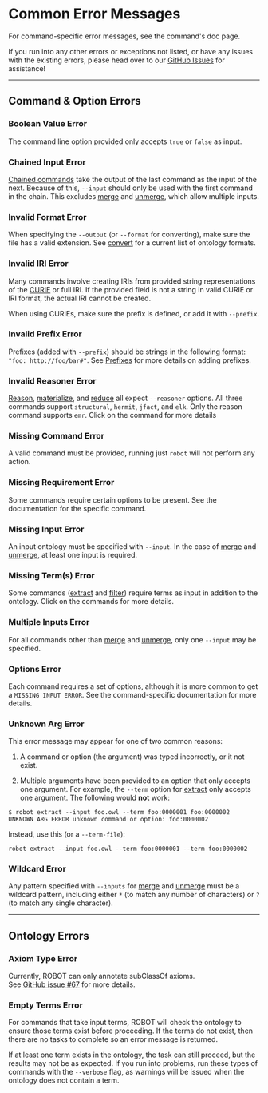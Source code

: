 # Common Error Messages

For command-specific error messages, see the command's doc page.

If you run into any other errors or exceptions not listed, or have any issues with the existing errors, please head over to our <a href="https://github.com/ontodev/robot/issues" target="_blank">GitHub Issues</a> for assistance!

---

## Command & Option Errors

### Boolean Value Error

The command line option provided only accepts `true` or `false` as input.

### Chained Input Error

[Chained commands](/chaining) take the output of the last command as the input of the next. Because of this, `--input` should only be used with the first command in the chain. This excludes [merge](/merge) and [unmerge](/unmerge), which allow multiple inputs.

### Invalid Format Error

When specifying the `--output` (or `--format` for converting), make sure the file has a valid extension. See [convert](/convert) for a current list of ontology formats.

### Invalid IRI Error

Many commands involve creating IRIs from provided string representations of the <a href="https://www.w3.org/TR/2010/NOTE-curie-20101216/" target="_blank">CURIE</a> or full IRI. If the provided field is not a string in valid CURIE or IRI format, the actual IRI cannot be created.

When using CURIEs, make sure the prefix is defined, or add it with `--prefix`.

### Invalid Prefix Error

Prefixes (added with `--prefix`) should be strings in the following format: `"foo: http://foo/bar#"`. See [Prefixes](/prefixes) for more details on adding prefixes.

### Invalid Reasoner Error

[Reason](/reason), [materialize](/materialize), and [reduce](/reduce) all expect `--reasoner` options. All three commands support `structural`, `hermit`, `jfact`, and `elk`. Only the reason command supports `emr`. Click on the command for more details

### Missing Command Error

A valid command must be provided, running just `robot` will not perform any action.

### Missing Requirement Error

Some commands require certain options to be present. See the documentation for the specific command.

### Missing Input Error

An input ontology must be specified with `--input`. In the case of [merge](/merge) and [unmerge](/unmerge), at least one input is required.

### Missing Term(s) Error

Some commands ([extract](/extract) and [filter](/filter)) require terms as input in addition to the ontology. Click on the commands for more details.

### Multiple Inputs Error

For all commands other than [merge](/merge) and [unmerge](/unmerge), only one `--input` may be specified.

### Options Error

Each command requires a set of options, although it is more common to get a `MISSING INPUT ERROR`. See the command-specific documentation for more details.

### Unknown Arg Error

This error message may appear for one of two common reasons:
1. A command or option (the argument) was typed incorrectly, or it not exist.

2. Multiple arguments have been provided to an option that only accepts one argument. For example, the `--term` option for [extract](/extract) only accepts one argument. The following would **not** work:
```
$ robot extract --input foo.owl --term foo:0000001 foo:0000002
UNKNOWN ARG ERROR unknown command or option: foo:0000002
```
Instead, use this (or a `--term-file`):
```
robot extract --input foo.owl --term foo:0000001 --term foo:0000002
```

### Wildcard Error

Any pattern specified with `--inputs` for [merge](/merge) and [unmerge](/unmerge) must be a wildcard pattern, including either `*` (to match any number of characters) or `?` (to match any single character).

---

## Ontology Errors

### Axiom Type Error

Currently, ROBOT can only annotate subClassOf axioms.<br>
See <a href="" target="_blank">GitHub issue #67</a> for more details.

### Empty Terms Error

For commands that take input terms, ROBOT will check the ontology to ensure those terms exist before proceeding. If the terms do not exist, then there are no tasks to complete so an error message is returned.

If at least one term exists in the ontology, the task can still proceed, but the results may not be as expected. If you run into problems, run these types of commands with the `--verbose` flag, as warnings will be issued when the ontology does not contain a term.

